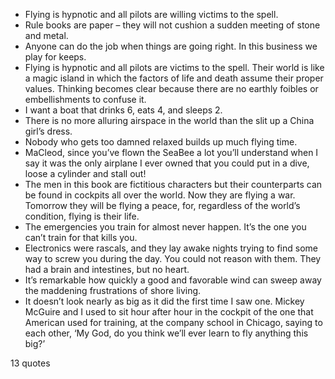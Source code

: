  - Flying is hypnotic and all pilots are willing victims to the spell.
 - Rule books are paper – they will not cushion a sudden meeting of stone and metal.
 - Anyone can do the job when things are going right. In this business we play for keeps.
 - Flying is hypnotic and all pilots are victims to the spell. Their world is like a magic island in which the factors of life and death assume their proper values. Thinking becomes clear because there are no earthly foibles or embellishments to confuse it.
 - I want a boat that drinks 6, eats 4, and sleeps 2.
 - There is no more alluring airspace in the world than the slit up a China girl’s dress.
 - Nobody who gets too damned relaxed builds up much flying time.
 - MaCleod, since you’ve flown the SeaBee a lot you’ll understand when I say it was the only airplane I ever owned that you could put in a dive, loose a cylinder and stall out!
 - The men in this book are fictitious characters but their counterparts can be found in cockpits all over the world. Now they are flying a war. Tomorrow they will be flying a peace, for, regardless of the world’s condition, flying is their life.
 - The emergencies you train for almost never happen. It’s the one you can’t train for that kills you.
 - Electronics were rascals, and they lay awake nights trying to find some way to screw you during the day. You could not reason with them. They had a brain and intestines, but no heart.
 - It’s remarkable how quickly a good and favorable wind can sweep away the maddening frustrations of shore living.
 - It doesn’t look nearly as big as it did the first time I saw one. Mickey McGuire and I used to sit hour after hour in the cockpit of the one that American used for training, at the company school in Chicago, saying to each other, ‘My God, do you think we’ll ever learn to fly anything this big?’

13 quotes